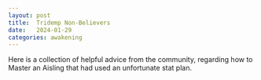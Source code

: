 ```yaml
---
layout: post
title:  Tridemp Non-Believers
date:   2024-01-29
categories: awakening
---
```


Here is a collection of helpful advice from the community, regarding how to Master an Aisling that had used an unfortunate stat plan.